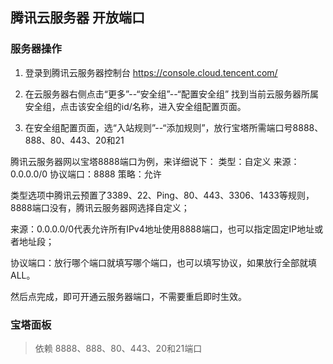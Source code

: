 ## 腾讯云服务器 开放端口

### 服务器操作
1. 登录到腾讯云服务器控制台 
https://console.cloud.tencent.com/

2. 在云服务器右侧点击“更多”--“安全组”--“配置安全组”
找到当前云服务器所属安全组，点击该安全组的id/名称，进入安全组配置页面。

3. 在安全组配置页面，选“入站规则”--“添加规则”，放行宝塔所需端口号8888、888、80、443、20和21


腾讯云服务器网以宝塔8888端口为例，来详细说下：
类型：自定义 
来源：0.0.0.0/0 
协议端口：8888 
策略：允许

类型选项中腾讯云预置了3389、22、Ping、80、443、3306、1433等规则，8888端口没有，腾讯云服务器网选择自定义；

来源：0.0.0.0/0代表允许所有IPv4地址使用8888端口，也可以指定固定IP地址或者地址段；

协议端口：放行哪个端口就填写哪个端口，也可以填写协议，如果放行全部就填ALL。

然后点完成，即可开通云服务器端口，不需要重启即时生效。

### 宝塔面板


> 依赖 8888、888、80、443、20和21端口